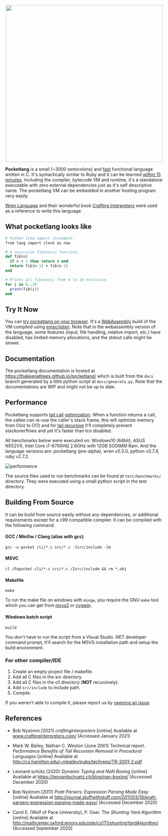 
<p align="center" >
<img src="https://user-images.githubusercontent.com/41085900/161365989-f3fd47bb-7ea7-4114-8e9b-2224e1193079.png" width="500" >
</p>

**Pocketlang** is a small (~3000 semicolons) and [fast](https://github.com/ThakeeNathees/pocketlang#performance)
functional language written in C. It's syntactically similar to Ruby and it can
be learned [within 15 minutes](https://thakeenathees.github.io/pocketlang/getting-started-learn-in-15-minutes.html).
Including the compiler, bytecode VM and runtime, it's a standalone executable
with zero external dependencies just as it's self descriptive name. The pocketlang
VM can be embedded in another hosting program very easily.

[Wren Language](https://wren.io/) and their wonderful book [Crafting Interpreters](http://www.craftinginterpreters.com/)
were used as a reference to write this language.

## What pocketlang looks like

```ruby
# Python like import statement.
from lang import clock as now

# A recursive fibonacci function.
def fib(n)
  if n < 2 then return n end
  return fib(n-1) + fib(n-2)
end

# Prints all fibonacci from 0 to 10 exclusive.
for i in 0..10
  print(fib(i))
end
```

## Try It Now

You can [try pocketlang on your browser](https://thakeenathees.github.io/pocketlang/getting-started-try-it-now.html).
It's a [WebAssembly](https://webassembly.org/) build of the VM compiled using [emscripten](https://emscripten.org/).
Note that in the webassembly version of the language, some features (input, file handling, relative import, etc.)
have disabled, has limited memory allocations, and the stdout calls might be slower.

## Documentation

The pocketlang documentation is hosted at https://thakeenathees.github.io/pocketlang/ which
is built from the `docs` branch generated by a little python script at `docs/generate.py`.
Note that the documentations are WIP and might not be up to date.

## Performance

Pocketlang supports [tail call](https://en.wikipedia.org/wiki/Tail_call) [optimization](https://wiki.c2.com/?TailCallOptimization).
When a function returns a call, the callee can re-use the caller's stack frame, this will optimize memory from O(n) to O(1)
and for [tail recursive](https://www.youtube.com/watch?v=-PX0BV9hGZY) it'll completely prevent stackoverflows and yet it's faster
than tco disabled.

All benchmarks below were executed on: Windows10 (64bit), ASUS N552VX, Intel Core i7-6700HQ 2.6GHz
with 12GB SODIMM Ram. And the language versions are: pocketlang (pre-alpha), wren v0.3.0,
python v3.7.4, ruby v2.7.2.

![performance](https://user-images.githubusercontent.com/41085900/120123257-6f043280-c1cb-11eb-8c20-a42153268a0f.png)

The source files used to run benchmarks can be found at `test/benchmarks/`
directory. They were executed using a small python script in the test directory.

## Building From Source

It can be build from source easily without any dependencies, or additional requirements
except for a c99 compatible compiler. It can be compiled with the following command.

#### GCC / MinGw / Clang (alias with gcc)
```
gcc -o pocket cli/*.c src/*.c -Isrc/include -lm
```

#### MSVC
```
cl /Fepocket cli/*.c src/*.c /Isrc/include && rm *.obj
```

#### Makefile
```
make
```
To run the make file on windows with `mingw`, you require the GNU `make` tool which you can get
from [msys2](https://www.msys2.org/) or [cygwin](https://www.cygwin.com/).

#### Windows batch script
```
build
```
You don't have to run the script from a Visual Studio .NET developer command prompt, It'll search
for the MSVS installation path and setup the build environment.

### For other compiler/IDE

1. Create an empty project file / makefile.
2. Add all C files in the src directory.
3. Add all C files in the cli directory (**NOT** recursively).
4. Add `src/include` to include path.
5. Compile.

If you weren't able to compile it, please report us by [opening an issue](https://github.com/ThakeeNathees/pocketlang/issues/new).


## References
- Bob Nystrom.(2021) *craftinginterpreters* [online] Available at www.craftinginterpreters.com/ (Accessed January 2021)

- Mark W. Bailey, Nathan C. Weston (June 2001) Technical report. *Performance Benefits of Tail Recursion Removal in
Procedural Languages* [online] Available at http://cs.hamilton.edu/~mbailey/pubs/techreps/TR-2001-2.pdf

- Leonard schütz.(2020) *Dynamic Typing and NaN Boxing* [online] Available at https://leonardschuetz.ch/blog/nan-boxing/ (Accessed December 2020)

- Bob Nystrom.(2011) *Pratt Parsers: Expression Parsing Made Easy* [online] Avaliable at http://journal.stuffwithstuff.com/2011/03/19/pratt-parsers-expression-parsing-made-easy/ (Accessed December 2020)

- Carol E. (Wolf of Pace University), P. Oser. *The Shunting Yard Algorithm* [online] Available at http://mathcenter.oxford.emory.edu/site/cs171/shuntingYardAlgorithm/ (Accessed September 2020)
